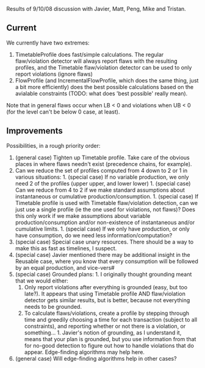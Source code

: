 Results of 9/10/08 discussion with Javier, Matt, Peng, Mike and Tristan.


## Current ##

We currently have two extremes:

  1. TimetableProfile does fast/simple calculations.  The regular flaw/violation detector will always report flaws with the resulting profiles, and the Timetable flaw/violation detector can be used to only report violations (ignore flaws)
  1. FlowProfile (and IncrementalFlowProfile, which does the same thing, just a bit more efficiently) does the best possible calculations based on the avialable constraints (TODO:  what does 'best possible' really mean).

Note that in general flaws occur when LB < 0 and violations when UB < 0 (for the level can't be below 0 case, at least).

## Improvements ##

Possibilities, in a rough priority order:

  1. (general case) Tighten up Timetable profile.  Take care of the obvious places in where flaws needn't exist (precedence chains, for example).
  1. Can we reduce the set of profiles computed from 4 down to 2 or 1 in various situations:
    1. (special case) If no variable production, we only need 2 of the profiles (upper upper, and lower lower)
    1. (special case) Can we reduce from 4 to 2 if we make standard assumptions about instantaneous or cumulative production/consumption.
    1. (special case) If Timetable profile is used with Timetable flaw/violation detection, can we just use a single profile (ie the one used for violations, not flaws)?  Does this only work if we make assumptions about variable production/consumption and/or non-existence of instantaneous and/or cumulative limits.
    1. (special case) If we only have production, or only have consumption, do we need less information/computation?
  1. (special case) Special case unary resources.  There should be a way to make this as fast as timelines, I suspect.
  1. (special case) Javier mentioned there may be additional insight in the Reusable case, where you know that every consumption will be followed by an equal production, and vice-vers#
  1. (special case) Grounded plans:
    1. I originally thought grounding meant that we would either:
      1. Only report violations after everything is grounded (easy, but too late?).  It appears that using Timetable profile AND flaw/violation detector gets similar results, but is better, because not everything needs to be grounded.
      1. To calculate flaws/violations, create a profile by stepping through time and greedily choosing a time for each transaction (subject to all constraints), and reporting whether or not there is a violation, or something...
    1. Javier's notion of grounding, as I understand it, means that your plan is grounded, but you use information from that for no-good detection to figure out how to handle violations that do appear.  Edge-finding algorithms may help here.
  1. (general case) Will edge-finding algorithms help in other cases?
